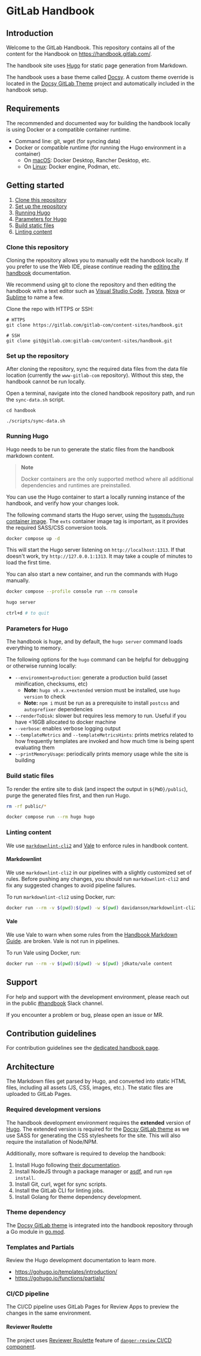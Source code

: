 # GitLab Handbook

## Introduction

Welcome to the GitLab Handbook.  This repository contains all of the content
for the Handbook on <https://handbook.gitlab.com/>.

The handbook site uses [Hugo](https://gohugo.io/) for static page generation
from Markdown.

The handbook uses a base theme called [Docsy](https://www.docsy.dev/). A custom theme override is located in the [Docsy GitLab Theme](https://gitlab.com/gitlab-com/content-sites/docsy-gitlab) project and automatically included in the handbook setup.

## Requirements

The recommended and documented way for building the handbook locally is using Docker or a compatible container runtime.

- Command line: git, wget (for syncing data)
- Docker or compatible runtime (for running the Hugo environment in a container)
    - On [macOS](https://handbook.gitlab.com/handbook/tools-and-tips/mac/#docker-desktop): Docker Desktop, Rancher Desktop, etc.
    - On [Linux](https://handbook.gitlab.com/handbook/tools-and-tips/linux/#production-engineering): Docker engine, Podman, etc.

## Getting started

1. [Clone this repository](#clone-this-repository)
1. [Set up the repository](#set-up-the-repository)
1. [Running Hugo](#running-hugo)
1. [Parameters for Hugo](#parameters-for-hugo)
1. [Build static files](#build-static-files)
1. [Linting content](#linting-content)

### Clone this repository

Cloning the repository allows you to manually edit the handbook locally. If you prefer to use the Web IDE, please continue reading the [editing the handbook](https://handbook.gitlab.com/handbook/editing-handbook/) documentation.

We recommend using git to clone the repository and then editing the handbook with a text editor such
as [Visual Studio Code](https://code.visualstudio.com/), [Typora](https://typora.io/),
[Nova](https://nova.app/) or [Sublime](https://www.sublimetext.com/) to name a few.

Clone the repo with HTTPS or SSH:

```shell
# HTTPS
git clone https://gitlab.com/gitlab-com/content-sites/handbook.git

# SSH
git clone git@gitlab.com:gitlab-com/content-sites/handbook.git
```

### Set up the repository

After cloning the repository, sync the required data files from the
data file location (currently the `www-gitlab-com` repository).  Without this
step, the handbook cannot be run locally.

Open a terminal, navigate into the cloned handbook repository path, and run the `sync-data.sh` script.

```shell
cd handbook

./scripts/sync-data.sh
```

### Running Hugo

Hugo needs to be run to generate the static files from the handbook markdown content.

> **Note**
>
> Docker containers are the only supported method where all additional dependencies and runtimes are preinstalled.

You can use the Hugo container to start a locally running instance of the handbook, and verify how your changes look.

The following command starts the Hugo server, using the [`hugomods/hugo` container image](https://hugomods.com/docs/docker/#image-tags). The `exts` container image tag is important, as it provides the required SASS/CSS conversion tools.

```sh
docker compose up -d
```

This will start the Hugo server listening on `http://localhost:1313`. If that doesn't work, try `http://127.0.0.1:1313`. It may take a couple of minutes to load the first time.

You can also start a new container, and run the commands with Hugo manually.

```sh
docker compose --profile console run --rm console

hugo server

ctrl+d # to quit
```

### Parameters for Hugo

The handbook is huge, and by default, the `hugo server` command loads everything to memory.

The following options for the `hugo` command can be helpful for debugging or otherwise running locally:

- `--environment=production`: generate a production build (asset minification, checksums, etc)
  - **Note:** `hugo v0.x.x+extended` version must be installed, use `hugo version` to check
  - **Note:** `npm i` must be run as a prerequisite to install `postcss` and `autoprefixer` dependencies
- `--renderToDisk`: slower but requires less memory to run. Useful if you have <16GB allocated to docker machine
- `--verbose`: enables verbose logging output
- `--templateMetrics` and `--templateMetricsHints`: prints metrics related to how frequently templates are invoked and how much time is being spent evaluating them
- `--printMemoryUsage`: periodically prints memory usage while the site is building

### Build static files

To render the entire site to disk (and inspect the output in `${PWD}/public`),
purge the generated files first, and then run Hugo.

```sh
rm -rf public/*

docker compose run --rm hugo hugo
```

### Linting content

We use [`markdownlint-cli2`](https://github.com/DavidAnson/markdownlint-cli2) and [Vale](https://vale.sh) to enforce
rules in handbook content.

#### Markdownlint

We use `markdownlint-cli2` in our pipelines with a slightly customized set of rules. Before pushing any changes, you
should run `markdownlint-cli2` and fix any suggested changes to avoid pipeline failures.

To run `markdownlint-cli2` using Docker, run:

```sh
docker run --rm -v $(pwd):$(pwd) -w $(pwd) davidanson/markdownlint-cli2 content/**/*.md
```

#### Vale

We use Vale to warn when some rules from the
[Handbook Markdown Guide](https://gitlab.com/gitlab-com/content-sites/docsy-gitlab/-/blob/main/content/docs/markdown-guide.md?ref_type=heads#markdown-style-guide-for-the-handbook).
are broken. Vale is not run in pipelines.

To run Vale using Docker, run:

```sh
docker run --rm -v $(pwd):$(pwd) -w $(pwd) jdkato/vale content
```

## Support

For help and support with the development environment, please reach out in the public [#handbook](https://gitlab.slack.com/archives/C81PT2ALD) Slack channel.

If you encounter a problem or bug, please open an issue or MR.

## Contribution guidelines

For contribution guidelines see the [dedicated handbook page](https://handbook.gitlab.com/docs/).

## Architecture

The Markdown files get parsed by Hugo, and converted into static HTML files, including all assets (JS, CSS, images, etc.). The static files are uploaded to GitLab Pages.

### Required development versions

The handbook development environment requires the **extended** version of [Hugo](https://gohugo.io/). The extended version is required for the [Docsy GitLab theme](https://gitlab.com/gitlab-com/content-sites/docsy-gitlab) as we use SASS for generating the CSS stylesheets for the site.  This will also require the installation of Node/NPM.

Additionally, more software is required to develop the handbook:

1. Install Hugo following [their documentation](https://gohugo.io/getting-started/installing).
1. Install NodeJS through a package manager or [asdf](https://asdf-vm.com/guide/getting-started.html), and run `npm install`.
1. Install Git, curl, wget for sync scripts.
1. Install the GitLab CLI for linting jobs.
1. Install Golang for theme dependency development.

### Theme dependency

The [Docsy GitLab theme](https://gitlab.com/gitlab-com/content-sites/docsy-gitlab) is integrated into the handbook repository through a Go module in [go.mod](https://gitlab.com/gitlab-com/content-sites/docsy-gitlab/-/blob/main/go.mod?ref_type=heads).

### Templates and Partials

Review the Hugo development documentation to learn more.

- https://gohugo.io/templates/introduction/
- https://gohugo.io/functions/partials/

### CI/CD pipeline

The CI/CD pipeline uses GitLab Pages for Review Apps to preview the changes in the same environment.

#### Reviewer Roulette

The project uses [Reviewer Roulette](https://docs.gitlab.com/ee/development/code_review.html#reviewer-roulette) feature of [`danger-review` CI/CD component](https://gitlab.com/gitlab-org/components/danger-review/-/tree/main).
